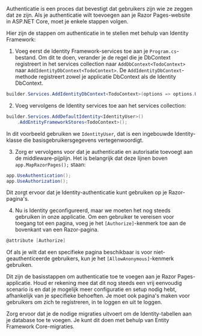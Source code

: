 Authenticatie is een proces dat bevestigt dat gebruikers zijn wie ze zeggen dat ze zijn. Als je authenticatie wilt toevoegen aan je Razor Pages-website in ASP.NET Core, moet je enkele stappen volgen.

Hier zijn de stappen om authenticatie in te stellen met behulp van Identity Framework:

1. Voeg eerst de Identity Framework-services toe aan je `Program.cs`-bestand. Om dit te doen, verander je de regel die je DbContext registreert in het services collection naar `AddDbContext<TodoContext>` naar `AddIdentityDbContext<TodoContext>`. De `AddIdentityDbContext`-methode registreert zowel je applicatie DbContext als de Identity DbContext.

```csharp
builder.Services.AddIdentityDbContext<TodoContext>(options => options.UseSqlServer(builder.Configuration.GetConnectionString("TodoContext")));
```

2. Voeg vervolgens de Identity services toe aan het services collection:

```csharp
builder.Services.AddDefaultIdentity<IdentityUser>()
    .AddEntityFrameworkStores<TodoContext>();
```
In dit voorbeeld gebruiken we `IdentityUser`, dat is een ingebouwde Identity-klasse die basisgebruikersgegevens vertegenwoordigt.

3. Zorg er vervolgens voor dat je authenticatie en autorisatie toevoegt aan de middleware-pijplijn. Het is belangrijk dat deze lijnen boven `app.MapRazorPages();` staan:

```csharp
app.UseAuthentication();
app.UseAuthorization();
```
Dit zorgt ervoor dat je Identity-authenticatie kunt gebruiken op je Razor-pagina's.

4. Nu is Identity geconfigureerd, maar we moeten het nog steeds gebruiken in onze applicatie. Om een gebruiker te vereisen voor toegang tot een pagina, voeg je het `[Authorize]`-kenmerk toe aan de bovenkant van een Razor-pagina. 

```csharp
@attribute [Authorize]
```
Of als je wilt dat een specifieke pagina beschikbaar is voor niet-geauthenticeerde gebruikers, kun je het `[AllowAnonymous]`-kenmerk gebruiken.

Dit zijn de basisstappen om authenticatie toe te voegen aan je Razor Pages-applicatie. Houd er rekening mee dat dit nog steeds een vrij eenvoudig scenario is en dat je mogelijk meer configuratie en setup nodig hebt, afhankelijk van je specifieke behoeften. Je moet ook pagina's maken voor gebruikers om zich te registreren, in te loggen en uit te loggen.

Zorg ervoor dat je de nodige migraties uitvoert om de Identity-tabellen aan je database toe te voegen. Je kunt dit doen met behulp van Entity Framework Core-migraties.
